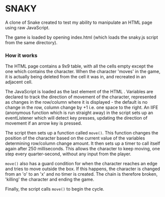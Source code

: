 # SNAKY

A clone of Snake created to test my ability to manipulate an HTML page using raw JavaScript.

The game is loaded by opening index.html (which loads the snaky.js script from the same directory).

### How it works

The HTML page contains a 9x9 table, with all the cells empty except the one which contains the character. When the character 'moves' in the game, it is actually being deleted from the cell it was in, and recreated in an adjacent cell.

The JavaScript is loaded as the last element of the HTML <body>. Variables are declared to track the direction of movement of the character, represented as changes in the row/column where it is displayed - the default is no change in the row, column change by +1 i.e. one space to the right. An IIFE (anonymous function which is run straight away) in the script sets up an eventListener which will detect key presses, updating the direction of movement if an arrow key is pressed.

The script then sets up a function called `move()`. This function changes the position of the character based on the current value of the variables determining row/column change amount. It then sets up a timer to call itself again after 250 milliseconds. This allows the character to keep moving, one step every quarter-second, without any input from the player.

`move()` also has a guard condition for when the character reaches an edge and tries to move outside the box. If this happens, the character is changed from an 'o' to an 'x' and no timer is created. The chain is therefore broken, 'killing' the character and ending the game.

Finally, the script calls `move()` to begin the cycle.
